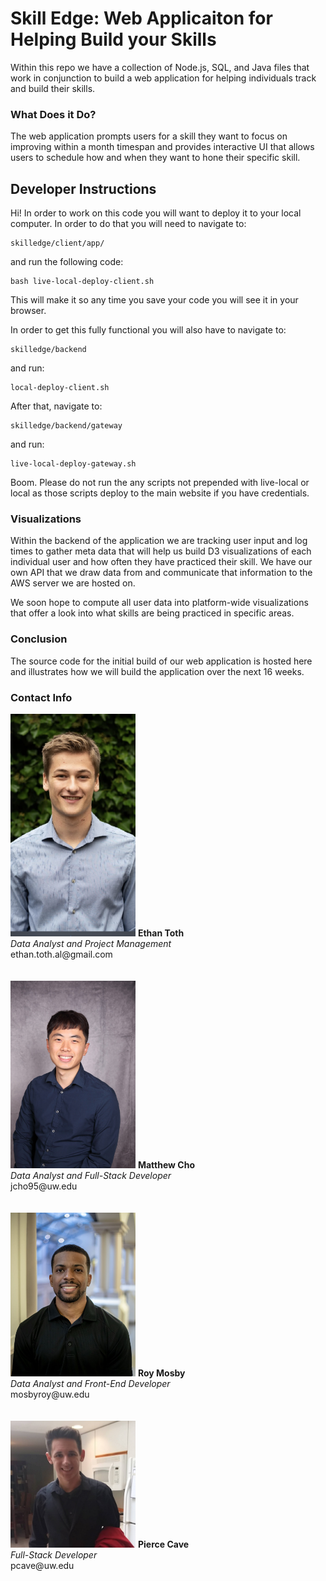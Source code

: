 # Skill Edge: Web Applicaiton for Helping Build your Skills

Within this repo we have a collection of Node.js, SQL, and Java files that work
in conjunction to build a web application for helping individuals track and
build their skills.

### What Does it Do?

The web application prompts users for a skill they want to focus on improving
within a month timespan and provides interactive UI that allows users to schedule
how and when they want to hone their specific skill.

## Developer Instructions

Hi! In order to work on this code you will want to deploy it to your local computer. In order to do that you will need to navigate to:

    skilledge/client/app/

and run the following code:

    bash live-local-deploy-client.sh

This will make it so any time you save your code you will see it in your browser.

In order to get this fully functional you will also have to navigate to:

    skilledge/backend

and run:

    local-deploy-client.sh

After that, navigate to:

    skilledge/backend/gateway

and run:

    live-local-deploy-gateway.sh

Boom. Please do not run the any scripts not prepended with live-local or local as those scripts deploy to the main website if you have credentials.


### Visualizations

Within the backend of the application we are tracking user input and log times
to gather meta data that will help us build D3 visualizations of each individual
user and how often they have practiced their skill. We have our own API that
we draw data from and communicate that information to the AWS server we are
hosted on.

We soon hope to compute all user data into platform-wide visualizations that
offer a look into what skills are being practiced in specific areas.

### Conclusion

The source code for the initial build of our web application is hosted here
and illustrates how we will build the application over the next 16 weeks. 

### Contact Info

<!-- ![Ethan](/assets/ethan.PNG) -->
<img src="/assets/ethan.PNG" alt="Ethan" width="200px"/>
<b>Ethan Toth</b><br/>
<i>Data Analyst and Project Management</i><br/>
ethan.toth.al@gmail.com<br/><br/><br/>

<!-- ![Matthew](/assets/matthew.JPG) -->
<img src="/assets/matthew.JPG" alt="Matthew" width="200px"/>
<b>Matthew Cho</b><br/>
<i>Data Analyst and Full-Stack Developer</i><br/>
jcho95@uw.edu<br/><br/><br/>

<!-- ![Roy](/assets/roy.jpg) -->
<img src="/assets/roy.jpg" alt="Roy" width="200px"/>
<b>Roy Mosby</b><br/>
<i>Data Analyst and Front-End Developer</i><br/>
mosbyroy@uw.edu<br/><br/><br/>

<!-- ![Pierce](/assets/pierce.png) -->
<img src="/assets/pierce.png" alt="Pierce" width="200px"/>
<b>Pierce Cave</b><br/>
<i>Full-Stack Developer</i><br/>
pcave@uw.edu<br/><br/><br/>